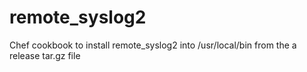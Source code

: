 remote_syslog2
==============

Chef cookbook to install remote_syslog2 into /usr/local/bin from the a release tar.gz file
